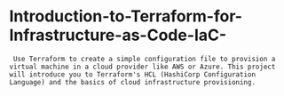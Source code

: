 # Introduction-to-Terraform-for-Infrastructure-as-Code-IaC-
     Use Terraform to create a simple configuration file to provision a virtual machine in a cloud provider like AWS or Azure. This project will introduce you to Terraform's HCL (HashiCorp Configuration Language) and the basics of cloud infrastructure provisioning.
